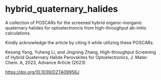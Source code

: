 # hybrid_quaternary_halides

A collection of POSCARs for the screened hybrid organic-inorganic quaternary halides for optoelectroncis from high-throughput ab-initio calculations.

Kindly acknowledge the article by citing it while utilizing these POSCARs.

Kesong Yang, Yuheng Li, and Jingning Zhang, High-throughput Screening of Hybrid Quaternary Halide Perovskites for Optoelectronics, 	J. Mater. Chem. A, 2023, Advance Article (2023)

https://doi.org/10.1039/D2TA09956J
